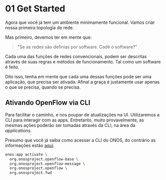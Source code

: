 # 01 Get Started

Agora que você já tem um ambiente minimamente funcional. Vamos criar nossa
primeira topologia de rede.

Mas primeiro, devemos ter em mente que:
> "Se as redes são definias por software. Cadê o software?"

Cada uma das funções de redes convencionais, podem ser descritas através de suas
regras e métodos de funcionamento. Tal como um software é feito.

Dito isso, tenha em mente que cada uma dessas funções pode ser uma aplicação,
que precisa ser ativada. Afinal a graça é justamente usar apenas o que se
precisa, quando se precisa.

## Ativando OpenFlow via CLI

Para facilitar o caminho, e nos poupar de atualizações na UI. Utilizaremos a CLI
para interagir com as apps. Entretanto, muito provavelmente, as mesmas ações
poderão ser tomadas através da CLI, na área da *applications*.

Presumo que você já saiba como acessar a CLI do ONOS, do contrário as
informações estão [aqui](/README.md#acessando-o-onos-via-ssh-opcional).

```bash Habilita o OpenFlow no ONOS
onos:app activate \
  org.onosproject.openflow-base \
  org.onosproject.openflow-message \
  org.onosproject.openflow \
  org.onosproject.fwd
```
